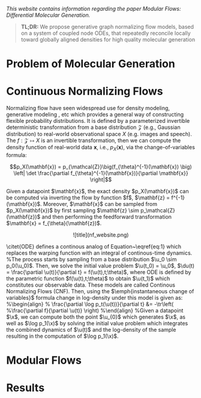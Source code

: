 *This website contains information regarding the paper Modular Flows: Differential Molecular Generation.*

> **TL;DR:** We propose generative graph normalizing flow models, based on a system of coupled node ODEs, that repeatedly reconcile locally toward globally aligned densities for high quality molecular generation

# Problem of Molecular Generation




# Continuous Normalizing Flows
Normalizing flow have seen widespread use for density modeling, generative modeling , etc which provides a general way of constructing flexible probability distributions. It is defined by a parameterized invertible deterministic transformation from a base distribution $\mathcal{Z}$ (e.g., Gaussian distribution) to real-world observational space $X$ (e.g. images and speech). The $f: \mathcal{Z} \mapsto X$ is an invertible transformation, then we can compute the density function of real-world data $\mathbf{x}$, i.e., $p_X(\mathbf{x})$, via the change-of-variables formula:
<p align="center">
$$p_X(\mathbf{x}) = p_{\mathcal{Z}}\big(f_{\theta}^{-1}(\mathbf{x}) \big) \left| \det \frac{\partial f_{\theta}^{-1}(\mathbf{x})}{\partial \mathbf{x}} \right|$$
 </p>   
Given a datapoint $\mathbf{x}$, the exact density $p_X(\mathbf{x})$ can be computed via inverting the flow by function $f$, $\mathbf{z} = f^{-1}(\mathbf{x})$. Moreover, $\mathbf{x}$ can be sampled from $p_X(\mathbf{x})$ by first sampling $\mathbf{z} \sim p_\mathcal{Z}(\mathbf{z})$ and then performing the feedforward transformation $\mathbf{x} = f_{\theta}(\mathbf{z})$. 

<p align="center">
   ![title](nf_website.png)
</p> 


\citet{ODE} defines a continous analog of Equation~\eqref{eq:1} which replaces the warping function with an integral of continous-time dynamics. 
%The process starts by sampling from a base distribution $\u_0 \sim p_0(\u_0)$. Then, we solve the initial value problem $\u(t_0) = \u_0$, $\du(t) = \frac{\partial \u(t)}{\partial t} = f(\u(t),t;\theta)$, where ODE is defined by the parametric function $f(\u(t),t;\theta)$ to obtain $\u(t_1)$ which constitutes our observable data. These models are called Continous Normalizing Flows (CNF). Then, using the $\emph{instantaneous change of variables}$ formula change in log-density under this model is given as:
%\begin{align}
%    \frac{\partial \log p_t(\u(t))}{\partial t} &= -\tr\left( %\frac{\partial f}{\partial \u(t)} \right)
%\end{align}
%Given a datapoint $\x$, we can compute both the point $\u_{0}$ which generates $\x$, as well as $\log p_1(\x)$ by solving the initial value problem which integrates the combined dynamics of $\u(t)$ and the log-density of the sample resulting in the computation of $\log p_1(\x)$.




# Modular Flows


# Results







